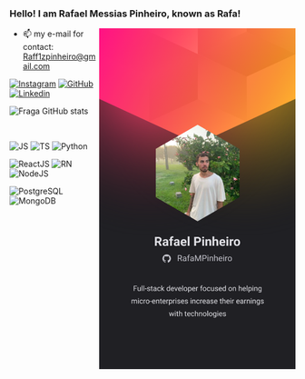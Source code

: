 ### Hello! I am Rafael Messias Pinheiro, known as Rafa!

<img align="right" height="600em" src=".github\assets\Mobile.svg"/>

- 📫 my e-mail for contact: Raff1zpinheiro@gmail.com

[![Instagram](https://img.shields.io/badge/Instagram-E4405F?style=for-the-badge&logo=instagram&logoColor=white)](https://www.instagram.com/rafa_pinheir00/)
[![GitHub](https://img.shields.io/badge/GitHub-100000?style=for-the-badge&logo=github&logoColor=white)](https://github.com/RafaMPinheiro)
[![Linkedin](https://img.shields.io/badge/LinkedIn-0077B5?style=for-the-badge&logo=linkedin&logoColor=white)](https://github.com/RafaMPinheiro)

![Fraga GitHub stats](https://github-readme-stats.vercel.app/api?username=RafaMPinheiro&show_icons=true&theme=dracula&count_private=true)

</br>
  
![JS](https://img.shields.io/badge/JavaScript-F7DF1E?style=for-the-badge&logo=javascript&logoColor=black)
![TS](https://img.shields.io/badge/TypeScript-007ACC?style=for-the-badge&logo=typescript&logoColor=white)
![Python](https://img.shields.io/badge/Python-14354C?style=for-the-badge&logo=python&logoColor=white)

![ReactJS](https://img.shields.io/badge/React-20232A?style=for-the-badge&logo=react&logoColor=61DAFB)
![RN](https://img.shields.io/badge/React_Native-20232A?style=for-the-badge&logo=react&logoColor=61DAFB)
![NodeJS](https://img.shields.io/badge/Node.js-43853D?style=for-the-badge&logo=node.js&logoColor=white)

![PostgreSQL](https://img.shields.io/badge/PostgreSQL-316192?style=for-the-badge&logo=postgresql&logoColor=white)
![MongoDB](https://img.shields.io/badge/MongoDB-4EA94B?style=for-the-badge&logo=mongodb&logoColor=white)
